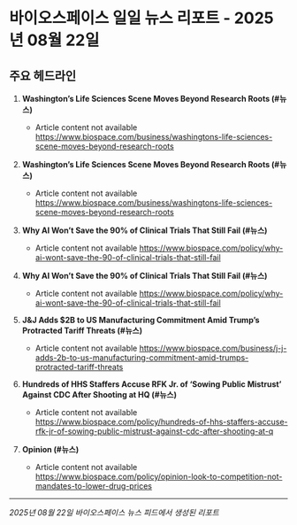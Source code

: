 # 바이오스페이스 일일 뉴스 리포트 - 2025년 08월 22일


## 주요 헤드라인

1. **Washington’s Life Sciences Scene Moves Beyond Research Roots (#뉴스)**
   - Article content not available
   <https://www.biospace.com/business/washingtons-life-sciences-scene-moves-beyond-research-roots>

2. **Washington’s Life Sciences Scene Moves Beyond Research Roots (#뉴스)**
   - Article content not available
   <https://www.biospace.com/business/washingtons-life-sciences-scene-moves-beyond-research-roots>

3. **Why AI Won’t Save the 90% of Clinical Trials That Still Fail (#뉴스)**
   - Article content not available
   <https://www.biospace.com/policy/why-ai-wont-save-the-90-of-clinical-trials-that-still-fail>

4. **Why AI Won’t Save the 90% of Clinical Trials That Still Fail (#뉴스)**
   - Article content not available
   <https://www.biospace.com/policy/why-ai-wont-save-the-90-of-clinical-trials-that-still-fail>

5. **J&J Adds $2B to US Manufacturing Commitment Amid Trump’s Protracted Tariff Threats (#뉴스)**
   - Article content not available
   <https://www.biospace.com/business/j-j-adds-2b-to-us-manufacturing-commitment-amid-trumps-protracted-tariff-threats>

6. **Hundreds of HHS Staffers Accuse RFK Jr. of ‘Sowing Public Mistrust’ Against CDC After Shooting at HQ (#뉴스)**
   - Article content not available
   <https://www.biospace.com/policy/hundreds-of-hhs-staffers-accuse-rfk-jr-of-sowing-public-mistrust-against-cdc-after-shooting-at-q>

7. **Opinion (#뉴스)**
   - Article content not available
   <https://www.biospace.com/policy/opinion-look-to-competition-not-mandates-to-lower-drug-prices>


---
*2025년 08월 22일 바이오스페이스 뉴스 피드에서 생성된 리포트*